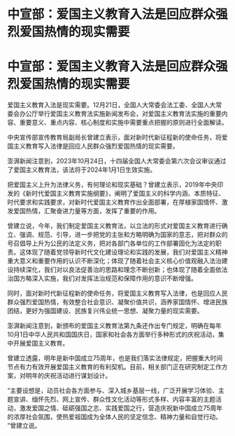 # 中宣部：爱国主义教育入法是回应群众强烈爱国热情的现实需要

# 中宣部：爱国主义教育入法是回应群众强烈爱国热情的现实需要

爱国主义教育入法是现实需要。12月21日，全国人大常委会法工委、全国人大常委会办公厅举行爱国主义教育法实施新闻发布会，对爱国主义教育法实施的重要内容、重要意义、重点内容、核心制度和实施中需要重点把握的原则进行全面解读。

中央宣传部宣传教育局副局长曾建立表示，面对新时代新征程新的使命任务，将爱国主义教育写入法律是回应人民群众强烈爱国热情的现实需要。

澎湃新闻注意到，2023年10月24日，十四届全国人大常委会第六次会议审议通过了爱国主义教育法，该法将于2024年1月1日生效实施。

把爱国主义上升为法律义务，有何理论和现实基础？曾建立表示，2019年中央印发的《新时代爱国主义教育实施纲要》，阐明了爱国主义的科学内涵、本质特征、时代要求和实践要求，对新时代爱国主义教育作出全面部署，在厚植家国情怀、激发爱国热情，汇聚奋进力量等方面，发挥了重要的作用。

曾建立说，今年，我们制定爱国主义教育法，以立法的形式对爱国主义教育进行确立、强调、规范、引导，进一步把党的主张和方略明确为国家的意志，把对群众的号召倡导上升为公民的法定义务，把对各部门各单位的工作部署固化为法定的职责。这体现了随着党领导新时代文化建设理论和实践的发展，我们对爱国主义精神重大意义和重要作用的认识不断深化；体现了随着社会主义核心价值观融入法治建设持续深化，我们对以良法促善治的思路和理念不断创新；也体现了随着全面依法治国方略深入实施，我们对发挥法治规范和保障作用的意识不断增强。

同时，面对新时代新征程新的使命任务，将爱国主义教育写入法律，也是回应人民群众强烈爱国热情，有效整合社会意识、凝聚价值共识，涵养家国情怀、增进民族团结，更好为强国建设、民族复兴伟业统一思想、凝聚力量的现实需要。

澎湃新闻注意到，新颁布的爱国主义教育法第九条还作出专门规定，明确在每年10月1日中华人民共和国国庆日，国家和社会各方面举行多种形式的庆祝活动，集中开展爱国主义教育。

曾建立透露，明年是新中国成立75周年，也是我们落实法律规定，把握重大时间节点有力有效开展爱国主义教育的有利契机。目前，相关部门正在研究制定工作方案，对明年的庆祝活动进行谋划设计。

“主要设想是，动员社会各方面参与、深入城乡基层一线，广泛开展学习体验、主题宣讲、缅怀先烈、网上宣传、群众性文化活动等形式多样、内容丰富的主题活动，激发爱国之情、砥砺强国之志、实践爱国之行，营造庆祝新中国成立75周年的浓厚社会氛围，使热爱祖国成为全体人民的坚定信念、精神力量和自觉行动。
”曾建立说。

